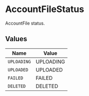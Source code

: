 # AccountFileStatus

AccountFile status.


## Values

| Name        | Value       |
| ----------- | ----------- |
| `UPLOADING` | UPLOADING   |
| `UPLOADED`  | UPLOADED    |
| `FAILED`    | FAILED      |
| `DELETED`   | DELETED     |